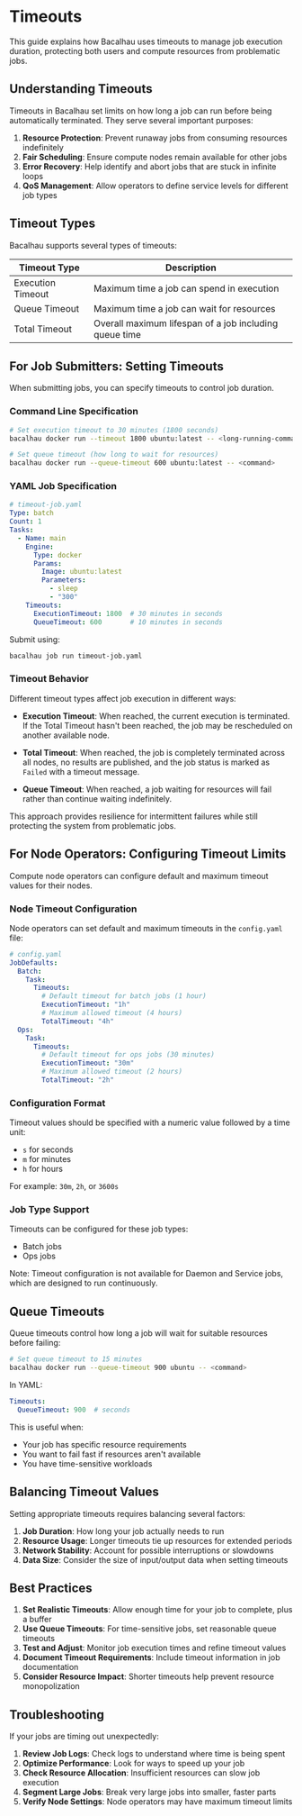 # Timeouts

This guide explains how Bacalhau uses timeouts to manage job execution duration, protecting both users and compute resources from problematic jobs.

## Understanding Timeouts

Timeouts in Bacalhau set limits on how long a job can run before being automatically terminated. They serve several important purposes:

1. **Resource Protection**: Prevent runaway jobs from consuming resources indefinitely
2. **Fair Scheduling**: Ensure compute nodes remain available for other jobs
3. **Error Recovery**: Help identify and abort jobs that are stuck in infinite loops
4. **QoS Management**: Allow operators to define service levels for different job types

## Timeout Types

Bacalhau supports several types of timeouts:

| Timeout Type | Description |
|--------------|-------------|
| Execution Timeout | Maximum time a job can spend in execution |
| Queue Timeout | Maximum time a job can wait for resources |
| Total Timeout | Overall maximum lifespan of a job including queue time |

## For Job Submitters: Setting Timeouts

When submitting jobs, you can specify timeouts to control job duration.

### Command Line Specification

```bash
# Set execution timeout to 30 minutes (1800 seconds)
bacalhau docker run --timeout 1800 ubuntu:latest -- <long-running-command>

# Set queue timeout (how long to wait for resources)
bacalhau docker run --queue-timeout 600 ubuntu:latest -- <command>
```

### YAML Job Specification

```yaml
# timeout-job.yaml
Type: batch
Count: 1
Tasks:
  - Name: main
    Engine:
      Type: docker
      Params:
        Image: ubuntu:latest
        Parameters:
          - sleep
          - "300"
    Timeouts:
      ExecutionTimeout: 1800  # 30 minutes in seconds
      QueueTimeout: 600       # 10 minutes in seconds
```

Submit using:

```bash
bacalhau job run timeout-job.yaml
```

### Timeout Behavior

Different timeout types affect job execution in different ways:

- **Execution Timeout**: When reached, the current execution is terminated. If the Total Timeout hasn't been reached, the job may be rescheduled on another available node.

- **Total Timeout**: When reached, the job is completely terminated across all nodes, no results are published, and the job status is marked as `Failed` with a timeout message.

- **Queue Timeout**: When reached, a job waiting for resources will fail rather than continue waiting indefinitely.

This approach provides resilience for intermittent failures while still protecting the system from problematic jobs.

## For Node Operators: Configuring Timeout Limits

Compute node operators can configure default and maximum timeout values for their nodes.

### Node Timeout Configuration

Node operators can set default and maximum timeouts in the `config.yaml` file:

```yaml
# config.yaml
JobDefaults:
  Batch:
    Task:
      Timeouts:
        # Default timeout for batch jobs (1 hour)
        ExecutionTimeout: "1h" 
        # Maximum allowed timeout (4 hours)
        TotalTimeout: "4h"
  Ops:
    Task:
      Timeouts:
        # Default timeout for ops jobs (30 minutes)
        ExecutionTimeout: "30m"
        # Maximum allowed timeout (2 hours)
        TotalTimeout: "2h"
```

### Configuration Format

Timeout values should be specified with a numeric value followed by a time unit:
- `s` for seconds
- `m` for minutes
- `h` for hours

For example: `30m`, `2h`, or `3600s`

### Job Type Support

Timeouts can be configured for these job types:
- Batch jobs
- Ops jobs

Note: Timeout configuration is not available for Daemon and Service jobs, which are designed to run continuously.

## Queue Timeouts

Queue timeouts control how long a job will wait for suitable resources before failing:

```bash
# Set queue timeout to 15 minutes
bacalhau docker run --queue-timeout 900 ubuntu -- <command>
```

In YAML:
```yaml
Timeouts:
  QueueTimeout: 900  # seconds
```

This is useful when:
- Your job has specific resource requirements
- You want to fail fast if resources aren't available
- You have time-sensitive workloads

## Balancing Timeout Values

Setting appropriate timeouts requires balancing several factors:

1. **Job Duration**: How long your job actually needs to run
2. **Resource Usage**: Longer timeouts tie up resources for extended periods
3. **Network Stability**: Account for possible interruptions or slowdowns
4. **Data Size**: Consider the size of input/output data when setting timeouts

## Best Practices

1. **Set Realistic Timeouts**: Allow enough time for your job to complete, plus a buffer
2. **Use Queue Timeouts**: For time-sensitive jobs, set reasonable queue timeouts
3. **Test and Adjust**: Monitor job execution times and refine timeout values
4. **Document Timeout Requirements**: Include timeout information in job documentation
5. **Consider Resource Impact**: Shorter timeouts help prevent resource monopolization

## Troubleshooting

If your jobs are timing out unexpectedly:

1. **Review Job Logs**: Check logs to understand where time is being spent
2. **Optimize Performance**: Look for ways to speed up your job
3. **Check Resource Allocation**: Insufficient resources can slow job execution
4. **Segment Large Jobs**: Break very large jobs into smaller, faster parts
5. **Verify Node Settings**: Node operators may have maximum timeout limits